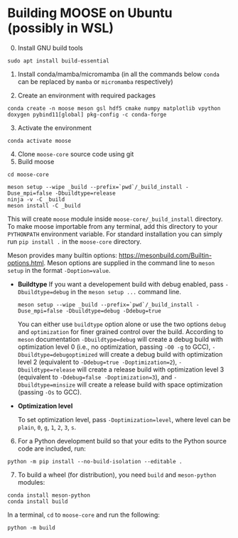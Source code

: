 # Building MOOSE on Ubuntu (possibly in WSL)
0. Install GNU build tools

```
sudo apt install build-essential
```

1. Install conda/mamba/micromamba (in all the commands below `conda` can be replaced by `mamba` or `micromamba` respectively)

2. Create an environment with required packages

```
conda create -n moose meson gsl hdf5 cmake numpy matplotlib vpython doxygen pybind11[global] pkg-config -c conda-forge
```

3. Activate the environment

```
conda activate moose
```

4. Clone `moose-core` source code using git
5. Build moose
```
cd moose-core

meson setup --wipe _build --prefix=`pwd`/_build_install -Duse_mpi=false -Dbuildtype=release
ninja -v -C _build 
meson install -C _build
```

This will create `moose` module inside `moose-core/_build_install` directory. To make moose importable from any terminal, add this directory to your `PYTHONPATH` environment variable. For standard installation you can simply run `pip install .` in the `moose-core` directory.

Meson provides many builtin options: https://mesonbuild.com/Builtin-options.html. Meson options are supplied in the command line to `meson setup` in the format `-Doption=value`.

  - **Buildtype**
	If you want a developement build with debug enabled, pass `-Dbuildtype=debug` in the `meson setup ...` command line.


	```
	meson setup --wipe _build --prefix=`pwd`/_build_install -Duse_mpi=false -Dbuildtype=debug -Ddebug=true
	```

	You can either use `buildtype` option alone or use the two options `debug` and `optimization` for finer grained control over the build. According to `meson` documentation `-Dbuildtype=debug` will create a debug build with optimization level 0 (i.e., no optimization, passing `-O0 -g` to GCC), `-Dbuildtype=debugoptimized`  will create a debug build with optimization level 2 (equivalent to `-Ddebug=true -Doptimization=2`), `-Dbuildtype=release` will create a release build with optimization level 3 (equivalent to `-Ddebug=false -Doptimization=3`), and `-Dbuildtype=minsize` will create a release build with space optimization (passing `-Os` to GCC).
	
  - **Optimization level**
	
	To set optimization level, pass `-Doptimization=level`, where level can be `plain`, `0`, `g`, `1`, `2`, `3`, `s`.

6. For a Python development build so that your edits to the Python source code are included, run:

```
python -m pip install --no-build-isolation --editable .
```

7. To build a wheel (for distribution), you need `build` and `meson-python` modules:

```
conda install meson-python
conda install build
```

In a terminal, `cd` to `moose-core` and run the following:

```
python -m build
```
